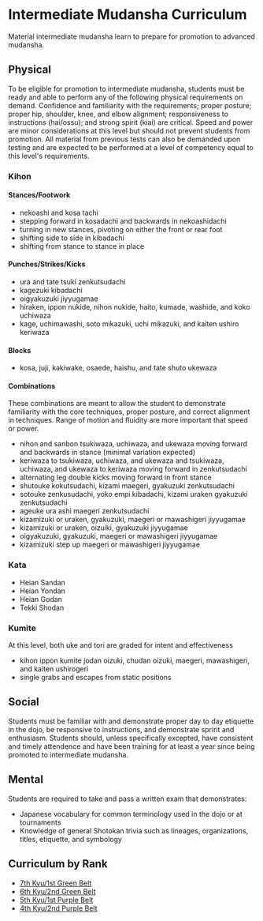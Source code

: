 # Intermediate Mudansha Curriculum

Material intermediate mudansha learn to prepare for promotion to advanced mudansha.

## Physical

To be eligible for promotion to intermediate mudansha, students must be ready and able to perform any of the following
physical requirements on demand. Confidence and familiarity with the requirements; proper posture; proper hip,
shoulder, knee, and elbow alignment; responsiveness to instructions (hai/ossu); and strong spirit (kiai) are critical.
Speed and power are minor considerations at this level but should not prevent students from promotion. All material
from previous tests can also be demanded upon testing and are expected to be performed at a level of competency equal
to this level's requirements.

### Kihon

#### Stances/Footwork

* nekoashi and kosa tachi
* stepping forward in kosadachi and backwards in nekoashidachi
* turning in new stances, pivoting on either the front or rear foot
* shifting side to side in kibadachi
* shifting from stance to stance in place

#### Punches/Strikes/Kicks

* ura and tate tsuki zenkutsudachi
* kagezuki kibadachi
* oigyakuzuki jiyyugamae
* hiraken, ippon nukide, nihon nukide, haito, kumade, washide, and koko uchiwaza
* kage, uchimawashi, soto mikazuki, uchi mikazuki, and kaiten ushiro keriwaza

#### Blocks

* kosa, juji, kakiwake, osaede, haishu, and tate shuto ukewaza

#### Combinations

These combinations are meant to allow the student to demonstrate familiarity with the core techniques, proper posture, and
correct alignment in techniques. Range of motion and fluidity are more important that speed or power.

* nihon and sanbon tsukiwaza, uchiwaza, and ukewaza moving forward and backwards in stance (minimal variation expected)
* keriwaza to tsukiwaza, uchiwaza, and ukewaza and tsukiwaza, uchiwaza, and ukewaza to keriwaza moving forward in zenkutsudachi
* alternating leg double kicks moving forward in front stance
* shutouke kokutsudachi, kizami maegeri, gyakuzuki zenkutsudachi
* sotouke zenkusudachi, yoko empi kibadachi, kizami uraken gyakuzuki zenkutsudachi
* ageuke ura ashi maegeri zenkutsudachi
* kizamizuki or uraken, gyakuzuki, maegeri or mawashigeri jiyyugamae
* kizamizuki or uraken, oizuiki, gyakuzuki jiyyugamae
* oigyakuzuki, gyakuzuki, maegeri or mawashigeri jiyyugamae
* kizamizuki step up maegeri or mawashigeri jiyyugamae

### Kata

* Heian Sandan
* Heian Yondan
* Heian Godan
* Tekki Shodan

### Kumite

At this level, both uke and tori are graded for intent and effectiveness

* kihon ippon kumite jodan oizuki, chudan oizuki, maegeri, mawashigeri, and kaiten ushirogeri
* single grabs and escapes from static positions

## Social

Students must be familiar with and demonstrate proper day to day etiquette in the dojo, be responsive to instructions,
and demonstrate spririt and enthusiasm. Students should, unless specifically excepted, have consistent and timely
attendence and have been training for at least a year since being promoted to intermediate mudansha.

## Mental

Students are required to take and pass a written exam that demonstrates:

* Japanese vocabulary for common terminology used in the dojo or at tournaments
* Knowledge of general Shotokan trivia such as lineages, organizations, titles, etiquette, and symbology

## Curriculum by Rank

* [7th Kyu/1st Green Belt](kyu7.md)
* [6th Kyu/2nd Green Belt](kyu6.md)
* [5th Kyu/1st Purple Belt](kyu5.md)
* [4th Kyu/2nd Purple Belt](kyu4.md)
